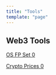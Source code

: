 ```yaml
---
title: "Tools"
template: "page"
---
```


## Web3 Tools

[OS FP Set 0](../tools/osfpset0)

[Crypto Prices 0](../tools/crypto0)



